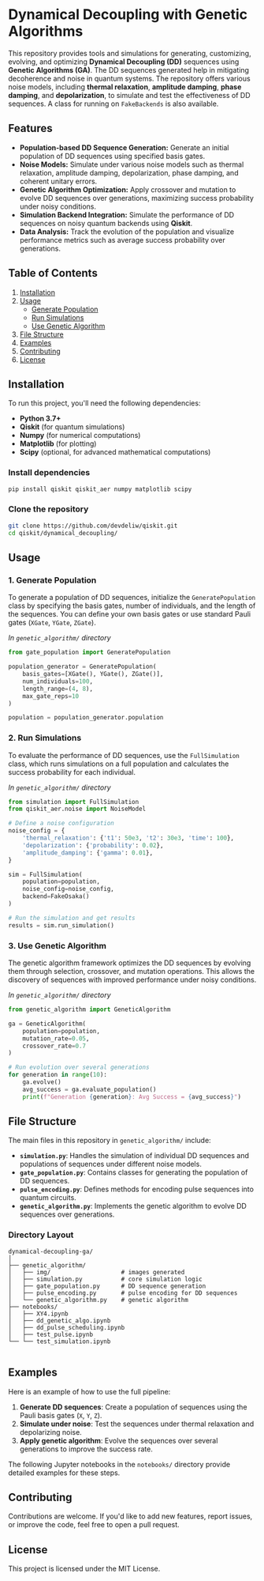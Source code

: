 # Dynamical Decoupling with Genetic Algorithms

This repository provides tools and simulations for generating, customizing, evolving, and optimizing **Dynamical Decoupling (DD)** sequences using **Genetic Algorithms (GA)**. The DD sequences generated help in mitigating decoherence and noise in quantum systems. The repository offers various noise models, including **thermal relaxation**, **amplitude damping**, **phase damping**, and **depolarization**, to simulate and test the effectiveness of DD sequences. A class for running on `FakeBackends` is also available. 

## Features

- **Population-based DD Sequence Generation:** Generate an initial population of DD sequences using specified basis gates.
- **Noise Models:** Simulate under various noise models such as thermal relaxation, amplitude damping, depolarization, phase damping, and coherent unitary errors.
- **Genetic Algorithm Optimization:** Apply crossover and mutation to evolve DD sequences over generations, maximizing success probability under noisy conditions.
- **Simulation Backend Integration:** Simulate the performance of DD sequences on noisy quantum backends using **Qiskit**.
- **Data Analysis:** Track the evolution of the population and visualize performance metrics such as average success probability over generations.

## Table of Contents

1. [Installation](#installation)
2. [Usage](#usage)
   - [Generate Population](#generate-population)
   - [Run Simulations](#run-simulations)
   - [Use Genetic Algorithm](#use-genetic-algorithm)
3. [File Structure](#file-structure)
4. [Examples](#examples)
5. [Contributing](#contributing)
6. [License](#license)

## Installation

To run this project, you'll need the following dependencies:

- **Python 3.7+**
- **Qiskit** (for quantum simulations)
- **Numpy** (for numerical computations)
- **Matplotlib** (for plotting)
- **Scipy** (optional, for advanced mathematical computations)

### Install dependencies

```bash
pip install qiskit qiskit_aer numpy matplotlib scipy
```

### Clone the repository

```bash
git clone https://github.com/devdeliw/qiskit.git
cd qiskit/dynamical_decoupling/
```

## Usage

### 1. Generate Population

To generate a population of DD sequences, initialize the `GeneratePopulation` class by specifying the basis gates, number of individuals, and the length of the sequences. You can define your own basis gates or use standard Pauli gates (`XGate`, `YGate`, `ZGate`).

*In `genetic_algorithm/` directory*

```python
from gate_population import GeneratePopulation

population_generator = GeneratePopulation(
    basis_gates=[XGate(), YGate(), ZGate()], 
    num_individuals=100, 
    length_range=(4, 8), 
    max_gate_reps=10
)

population = population_generator.population
```

### 2. Run Simulations

To evaluate the performance of DD sequences, use the `FullSimulation` class, which runs simulations on a full population and calculates the success probability for each individual.

*In `genetic_algorithm/` directory*

```python
from simulation import FullSimulation
from qiskit_aer.noise import NoiseModel

# Define a noise configuration
noise_config = {
    'thermal_relaxation': {'t1': 50e3, 't2': 30e3, 'time': 100},
    'depolarization': {'probability': 0.02},
    'amplitude_damping': {'gamma': 0.01},
}

sim = FullSimulation(
    population=population, 
    noise_config=noise_config, 
    backend=FakeOsaka()
)

# Run the simulation and get results
results = sim.run_simulation()
```

### 3. Use Genetic Algorithm

The genetic algorithm framework optimizes the DD sequences by evolving them through selection, crossover, and mutation operations. This allows the discovery of sequences with improved performance under noisy conditions.

*In `genetic_algorithm/` directory*

```python
from genetic_algorithm import GeneticAlgorithm

ga = GeneticAlgorithm(
    population=population, 
    mutation_rate=0.05, 
    crossover_rate=0.7
)

# Run evolution over several generations
for generation in range(10):
    ga.evolve()
    avg_success = ga.evaluate_population()
    print(f"Generation {generation}: Avg Success = {avg_success}")
```

## File Structure

The main files in this repository in `genetic_algorithm/` include:

- **`simulation.py`**: Handles the simulation of individual DD sequences and populations of sequences under different noise models.
- **`gate_population.py`**: Contains classes for generating the population of DD sequences.
- **`pulse_encoding.py`**: Defines methods for encoding pulse sequences into quantum circuits.
- **`genetic_algorithm.py`**: Implements the genetic algorithm to evolve DD sequences over generations.

### Directory Layout

```text
dynamical-decoupling-ga/
│
├── genetic_algorithm/ 
│   ├── img/                    # images generated
│   ├── simulation.py           # core simulation logic
│   ├── gate_population.py      # DD sequence generation
│   ├── pulse_encoding.py       # pulse encoding for DD sequences
│   └── genetic_algorithm.py    # genetic algorithm
├── notebooks/   
│   ├── XY4.ipynb     
│   ├── dd_genetic_algo.ipynb       
│   ├── dd_pulse_scheduling.ipynb 
│   ├── test_pulse.ipynb
└── └── test_simulation.ipynb                  
                        
```

## Examples

Here is an example of how to use the full pipeline:

1. **Generate DD sequences**: Create a population of sequences using the Pauli basis gates (`X`, `Y`, `Z`).
2. **Simulate under noise**: Test the sequences under thermal relaxation and depolarizing noise.
3. **Apply genetic algorithm**: Evolve the sequences over several generations to improve the success rate.

The following Jupyter notebooks in the `notebooks/` directory provide detailed examples for these steps.

## Contributing

Contributions are welcome. If you'd like to add new features, report issues, or improve the code, feel free to open a pull request.

## License

This project is licensed under the MIT License.
